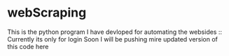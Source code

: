 # webScraping
This is the python program I have devloped for automating the websides :: Currently its only for login Soon I will be pushing mire updated version of this code here 
